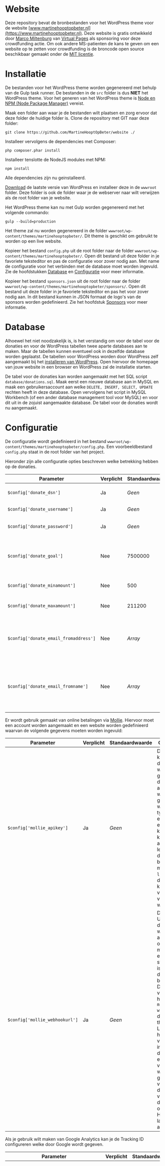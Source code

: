 # Website
Deze repository bevat de bronbestanden voor het WordPress theme voor de website [www.martinehooptopbeter.nl](https://www.martinehooptopbeter.nl). Deze website is gratis ontwikkeld door [Marco Miltenburg](https://github.com/MarcoMiltenburg) van [Virtual Pages](http://www.virtualpages.nl) als sponsoring voor deze crowdfunding actie. Om ook andere MS-patienten de kans te geven om een website op te zetten voor crowdfunding is de broncode open source beschikbaar gemaakt onder de [MIT licentie](https://github.com/MartineHooptOpBeter/website/blob/develop/LICENSE). 

# Installatie
De bestanden voor het WordPress theme worden gegenereerd met behulp van de Gulp task runner. De bestanden in de `src` folder is dus **NIET** het WordPress theme. Voor het generen van het WordPress theme is [Node en NPM (Node Package Manager)](https://nodejs.org/) vereist. 

Maak een folder aan waar je de bestanden wilt plaatsen en zorg ervoor dat deze folder de huidige folder is. Clone de repository met GIT naar deze folder:

```
git clone https://github.com/MartineHooptOpBeter/website ./
```

Installeer vervolgens de dependencies met Composer:

```
php composer.phar install
```

Installeer tenslotte de NodeJS modules met NPM:

```
npm install
```

Alle dependencies zijn nu geinstalleerd.

[Download](https://wordpress.org/download/) de laatste versie van WordPress en installeer deze in de `wwwroot` folder. Deze folder is ook de folder waar je de webserver naar wilt verwijzen als de root folder van je website.

Het WordPress theme kan nu met Gulp worden gegenereerd met het volgende commando:

```
gulp --build=production
```

Het theme zal nu worden gegenereerd in de folder `wwwroot/wp-content/themes/martinehooptopbeter/`. Dit theme is geschikt om gebruikt te worden op een live website.

Kopieer het bestand `config.php` uit de root folder naar de folder  `wwwroot/wp-content/themes/martinehooptopbeter/`. Open dit bestand uit deze folder in je favoriete teksteditor en pas de configuratie voor zover nodig aan. Met name de configuratie voor het verbinden met de database moet worden ingevuld. Zie de hoofdstukken [Database](#database) en [Configuratie](#configuratie) voor meer informatie.

Kopieer het bestand `sponsors.json` uit de root folder naar de folder  `wwwroot/wp-content/themes/martinehooptopbeter/sponsors/`. Open dit bestand uit deze folder in je favoriete teksteditor en pas het voor zover nodig aan. In dit bestand kunnen in JSON formaat de logo's van de sponsors worden gedefinieerd. Zie het hoofdstuk [Sponsors](#sponsors) voor meer informatie.

# Database
Alhoewel het niet noodzakelijk is, is het verstandig om voor de tabel voor de donaties en voor de WordPress tabellen twee aparte databases aan te maken. Maar de tabellen kunnen eventueel ook in dezelfde database worden geplaatst. De tabellen voor WordPress worden door WordPress zelf aangemaakt bij het [installeren van WordPress](https://codex.wordpress.org/nl:Installatie). Open hiervoor de homepage van jouw website in een browser en WordPress zal de installatie starten.

De tabel voor de donaties kan worden aangemaakt met het SQL script `database/donations.sql`. Maak eerst een nieuwe database aan in MySQL en maak een gebruikersaccount aan welke `DELETE, INSERT, SELECT, UPDATE` rechten heeft in deze database. Open vervolgens het script in MySQL Workbench (of een ander database management tool voor MySQL) en voor dit uit in de zojuist aangemaakte database. De tabel voor de donaties wordt nu aangemaakt. 

# Configuratie
De configuratie wordt gedefinieerd in het bestand `wwwroot/wp-content/themes/martinehooptopbeter/config.php`. Een voorbeeldbestand `config.php` staat in de root folder van het project.

Hieronder zijn alle configuratie opties beschreven welke betrekking hebben op de donaties.

| Parameter | Verplicht | Standaardwaarde | Omschrijving |
| --------- | --------- | --------------- | ------------ |
| `$config['donate_dsn']` | Ja | *Geen* | De **data source name** voor het verbinden met de MySQL database voor de donaties. Bijvoorbeeld: `mysql:host=localhost;dbname=martinehooptopbeter` |
| `$config['donate_username']` | Ja | *Geen* | De gebruikersnaam waarmee de applicatie moet inloggen op de database server voor de donaties. |
| `$config['donate_password']` | Ja | *Geen* | Het wachtwoord van de gebruikersnaam waarmee de applicatie moet inloggen op de database server voor de donaties. |
| `$config['donate_goal']` | Nee | 7500000 | Het doelbedrag op te halen met donaties (in euro centen). Dit bedrag is optioneel en als het niet is opgegeven wordt alleen het opgehaalde bedrag getoond zonder een doelbedrag en zonder een grafische weergave van hoeveel van het doelbedrag al is opgehaald. |
| `$config['donate_minamount']` | Nee | 500 | Het minimumbedrag van een donatie (in euro centen). Als er geen minimumbedrag is opgegeven dan is dit 0. |
| `$config['donate_maxamount']` | Nee | 211200 | Het maximumbedrag van een donatie (in euro centen). Als er geen maximumbedrag is opgegeven dan geldt er geen maximum. |
| `$config['donate_email_fromaddress']` | Nee | *Array* | Het e-mailadres waarmee een bevestigingse-mail wordt gestuurd na ontvangst van de donatie. Als er geen e-mailadres is gedefinieerd wordt er geen bevestigingse-mail verstuurd. In plaats van een `string` met een enkel e-mailadres kan ook een `array` worden opgegeven met verschillende e-mailadressen per locale (zie uitleg verderop). |
| `$config['donate_email_fromname']` | Nee | *Array* | De afzender van de e-mail waarmee een bevestiging wordt gestuurd na ontvangst van de donatie. Als er geen naam is gedefinieerd dan zal alleen het e-mailadres worden gebruikt (`$config['donate_email_fromaddress']`). In plaats van een `string` met een enkele naam kan ook een `array` worden opgegeven met verschillende namen per locale (zie uitleg verderop). |

Er wordt gebruik gemaakt van online betalingen via [Mollie](https://www.mollie.com/nl/). Hiervoor moet een account worden aangemaakt en een website worden gedefinieerd waarvan de volgende gegevens moeten worden ingevuld:

| Parameter | Verplicht | Standaardwaarde | Omschrijving |
| --------- | --------- | --------------- | ------------ |
| `$config['mollie_apikey']` | Ja | *Geen* | Dit is de API key welke door Mollie wordt gegeven voor de aangemaakte website. Mollie geeft per websites twee type key's, een test key en een live key. De test key begint altijd met de letter `test_` en de live key begint altijd met de letter `live_`. Let op dat je de juiste key gebruikt voor testen en voor de live website! |
| `$config['mollie_webhookurl']` | Ja | *Geen* | De webhook URL welke door Mollie zal worden aangeroepen op het moment dat er een statuswijziging is in één van de lopende betalingen. Deze meot verwijzen naar het bestand `mollie-webhook.php` in de WordPress theme folder. Let op dat je hier de volledige URL inclusief domeinnaam en folder vermeld. Als je website gebruik maakt van HTTPS dan is het verstandig om deze webhook ook over HTTPS te laten aanroepen. |

Als je gebruik wilt maken van Google Analytics kan je de Tracking ID configureren welke door Google wordt gegeven.

| Parameter | Verplicht | Standaardwaarde | Omschrijving |
| --------- | --------- | --------------- | ------------ |
| `$config['googleanalytics_trackingid']` | Nee | *Array* | De Google Analytics Tracking ID van de website. Als er geen Tracking ID wordt opgegeven wordt er Google Analytics gebruikt. In plaats van een `string` met een enkele Tracking ID kan ook een `array` worden opgegeven met verschillende Tracking ID's per locale (zie uitleg verderop). |

Als je gebruik wilt maken van Google Search Console (voorheen Google Webmaster Tools) kan je de site verification tag configureren welke door Google wordt gegeven.

| Parameter | Verplicht | Standaardwaarde | Omschrijving |
| --------- | --------- | --------------- | ------------ |
| `$config['googlesearch_siteverification']` | Nee | *Array* | De Google Search Console site verification tag van de website. Als er geen site verification tag wordt opgegeven wordt deze niet toegevoegd aan de meta tags. In plaats van een `string` met een enkele site verification tag kan ook een `array` worden opgegeven met verschillende site verification tags per locale (zie uitleg verderop). |

Het theme heeft een eenvoudig contactformulier ingebouwd. Met dit formulier kunnen bezoekers eenvoudig en snel een e-mail sturen met een vraag of opmerking. Het contactformulier werkt op iedere pagina welke het **Contact Page** template gebruikt.

| Parameter | Verplicht | Standaardwaarde | Omschrijving |
| --------- | --------- | --------------- | ------------ |
| `$config['contact_sendmailto']` | Nee | *Array* | Het e-mailadres waar het contact formulier naar toe gestuurd moet worden. Als er geen e-mailadres is geconfiureerd dan zal het contactformulier zijn uitgeschakeld. In plaats van een `string` met een enkel e-mailadres kan ook een `array` worden opgegeven met verschillende e-mailadressen per locale (zie uitleg hieronder). |

Bij `$config['donate_email_fromaddress']`, `$config['donate_email_fromname']`, `$config['googleanalytics_trackingid']`, `$config['googlesearch_siteverification']` en `$config['contact_sendmailto']` kan in plaats van een `string` ook een `array` worden opgegeven om per locale een ander e-mailadres, naam of Tracking ID te kunnen opgeven. Het formaat voor de array is:

```php
$config['configuration_property'] = [
    ['locale' => 'en_US', 'value' => 'value_for_en_US'],
    ['locale' => 'nl_NL', 'value' => 'value_for_nl_NL'],
    ['locale' => '*',     'value' => 'value_for_other_locales']
];
```
Bijvoorbeeld:
```php
$config['contact_sendmailto'] = [
    ['locale' => 'en_US', 'value' => 'somebody@domain.com'],
    ['locale' => 'nl_NL', 'value' => 'iemand@domein.nl'],
    ['locale' => '*',     'value' => 'somebody.else@domain.org']
];
```
Er kunnen meerdere locale's worden opgegeven of er kan een fallback worden opgegeven met een `*` welke voor iedere andere niet gespecificeerde locale zal worden gebruikt. De fallback met een `*` moet als laatste element in de array worden opgenomen. Als er geen match is met één van de opgegeven locale's dan is dit hetzelfde alsof er geen waarde is opgegeven.  

# Sponsors
De sponsors worden gedefinieerd in het bestand `wwwroot/wp-content/themes/martinehooptopbeter/sponsors/sponsors.json`. Een voorbeeldbestand `sponsors.json` staat in de root folder van het project.

De opbouw van dit bestand is:

```json
{ "sponsors" : [
    {
        "name" : "Virtual Pages",
        "logo" : "virtual-pages.svg",
        "website" : "http://www.virtualpages.nl/"
    }
]}
```

Er kunnen extra sponsors worden toegevoegd door een extra element aan de `sponsors` array toe te voegen. Het is vestandig om voor de logo's gebruik te maken van SVG bestanden zodat deze onbeperkt en zonder verlies van kwaliteit kunnen worden vergroot en verkleind voor alle schermresoluties. Eventueel kunnen ook PNG bestanden worden gebruikt maar dit kan er minder mooit uit zien.

De bestanden van de logo's moeten ook in in de folder `wwwroot/wp-content/themes/martinehooptopbeter/sponsors` worden geplaatst. De logo's worden standaard even breed weergegeven. Afhankelijk van de schermresolutie worden er één of meerdere logo's naast elkaar weergegeven. Omdat het mogelijk is dat een logo visueel groter lijkt dan andere logo's kan middels `"logowidth"` de maximale breedte van een logo worden beperkt tot bijvoorbeed 70%:

```json
{ "sponsors" : [
    {
        "name" : "Virtual Pages",
        "logo" : "virtual-pages.svg",
        "website" : "http://www.virtualpages.nl/"
    },
    {
        "name" : "Andere Sponsor",
        "logo" : "ander-logo.svg",
        "logowidth" : "70%",
        "website" : "http://www.anderesponsor.nl/"
    }
]}
```

De logo's van de sponsors worden weergegeven op de pagina welke gebruik maakt van de **Sponsors Page** template.

# Ontwikkelen
Om het WordPress theme zelf te kunnen aanpassen kan Gulp worden gebruikt tijdens het ontwikkelen. Een ontwikkelversie van het theme
kan simpelweg worden gegenereerd met Gulp zonder extra opties:

```
gulp
```

of specifiek met de `development` build optie:

```
gulp --build=development
```

Het Gulp script `gulpfile.js` maakt gebruik van de [gulp-watch](https://www.npmjs.com/package/gulp-watch) en [BrowserSync](https://www.browsersync.io/) modules zodat bij wijzigingen in bronbestanden de bestanden van het WordPress theme direct worden gewijzigd en de wijzigingen in de browser worden geinjecteerd of de pagina automatisch wordt herladen. 

Als ontwikkelserver wordt standaard `http://127.0.0.1/` gebruikt. Het is mogelijk om een andere ontwikkelserver op te geven:

```
gulp --devhostname=192.168.1.12
```

of

```
gulp --devhostname=www.mijnwebsite.nl
```

Omdat WordPress automatisch links aanmaakt met de domeinnaam welke geconfigureerd is in WordPress is het belangrijk om de juiste ontwikkelserver op te geven en deze servernaam te laten verwijzen naar het IP adres van de ontwikkelserver. De Browsersync proxy vervangt de URL's van de ontwikkelserver on-the-fly zodat je toch gewoon op links kan blijven klikken tijdens het ontwikkelen en testen.

Als de WordPress website gebruik maakt van SSL/TLS kan een extra optie worden meegegeven om de website over HTTPS te laden:

```
gulp --devhostname=www.mijnwebsite.nl --devhostsecure=yes
```

Browsesync zal de website ook via HTTPS proxy'en en de browser kan daarom een foutmelding geven dat het certificaat van de site niet klopt. Je kunt hiervoor in de meeste browsers een tijdelijke (of permanente) uitzondering opgegeven. 
